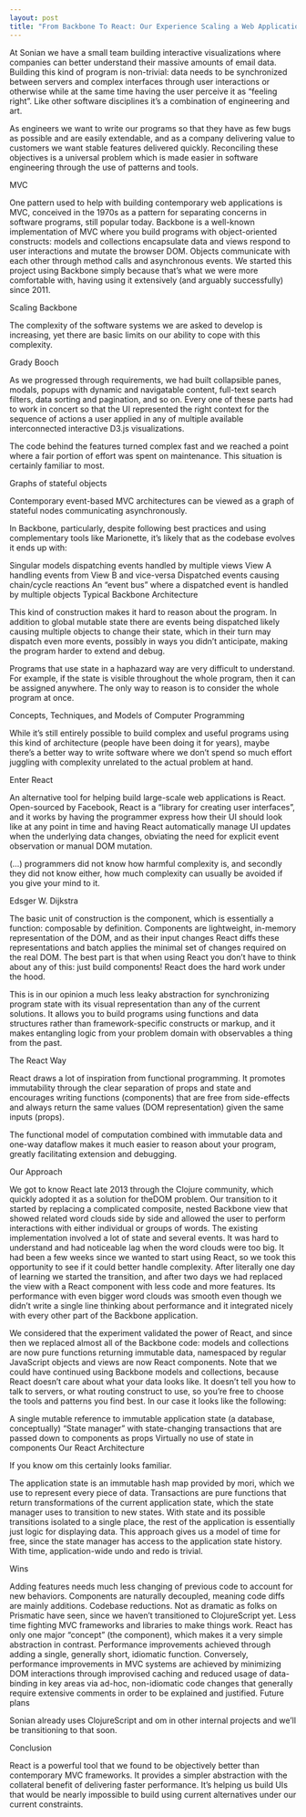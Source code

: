 ```yaml
---
layout: post
title: "From Backbone To React: Our Experience Scaling a Web Application"
---
```


At Sonian we have a small team building interactive visualizations where companies can better understand their massive amounts of email data. Building this kind of program is non-trivial: data needs to be synchronized between servers and complex interfaces through user interactions or otherwise while at the same time having the user perceive it as “feeling right”. Like other software disciplines it’s a combination of engineering and art.

As engineers we want to write our programs so that they have as few bugs as possible and are easily extendable, and as a company delivering value to customers we want stable features delivered quickly. Reconciling these objectives is a universal problem which is made easier in software engineering through the use of patterns and tools.

MVC

One pattern used to help with building contemporary web applications is MVC, conceived in the 1970s as a pattern for separating concerns in software programs, still popular today. Backbone is a well-known implementation of MVC where you build programs with object-oriented constructs: models and collections encapsulate data and views respond to user interactions and mutate the browser DOM. Objects communicate with each other through method calls and asynchronous events. We started this project using Backbone simply because that’s what we were more comfortable with, having using it extensively (and arguably successfully) since 2011.

Scaling Backbone

The complexity of the software systems we are asked to develop is increasing, yet there are basic limits on our ability to cope with this complexity.

Grady Booch

As we progressed through requirements, we had built collapsible panes, modals, popups with dynamic and navigatable content, full-text search filters, data sorting and pagination, and so on. Every one of these parts had to work in concert so that the UI represented the right context for the sequence of actions a user applied in any of multiple available interconnected interactive D3.js visualizations.

The code behind the features turned complex fast and we reached a point where a fair portion of effort was spent on maintenance. This situation is certainly familiar to most.

Graphs of stateful objects

Contemporary event-based MVC architectures can be viewed as a graph of stateful nodes communicating asynchronously.

In Backbone, particularly, despite following best practices and using complementary tools like Marionette, it’s likely that as the codebase evolves it ends up with:

Singular models dispatching events handled by multiple views
View A handling events from View B and vice-versa
Dispatched events causing chain/cycle reactions
An “event bus” where a dispatched event is handled by multiple objects
Typical Backbone Architecture

This kind of construction makes it hard to reason about the program. In addition to global mutable state there are events being dispatched likely causing multiple objects to change their state, which in their turn may dispatch even more events, possibly in ways you didn’t anticipate, making the program harder to extend and debug.

Programs that use state in a haphazard way are very difficult to understand. For example, if the state is visible throughout the whole program, then it can be assigned anywhere. The only way to reason is to consider the whole program at once.

Concepts, Techniques, and Models of Computer Programming

While it’s still entirely possible to build complex and useful programs using this kind of architecture (people have been doing it for years), maybe there’s a better way to write software where we don’t spend so much effort juggling with complexity unrelated to the actual problem at hand.


Enter React

An alternative tool for helping build large-scale web applications is React. Open-sourced by Facebook, React is a “library for creating user interfaces”, and it works by having the programmer express how their UI should look like at any point in time and having React automatically manage UI updates when the underlying data changes, obviating the need for explicit event observation or manual DOM mutation.

(…) programmers did not know how harmful complexity is, and secondly they did not know either, how much complexity can usually be avoided if you give your mind to it.

Edsger W. Dijkstra

The basic unit of construction is the component, which is essentially a function: composable by definition. Components are lightweight, in-memory representation of the DOM, and as their input changes React diffs these representations and batch applies the minimal set of changes required on the real DOM. The best part is that when using React you don’t have to think about any of this: just build components! React does the hard work under the hood.

This is in our opinion a much less leaky abstraction for synchronizing program state with its visual representation than any of the current solutions. It allows you to build programs using functions and data structures rather than framework-specific constructs or markup, and it makes entangling logic from your problem domain with observables a thing from the past.

The React Way

React draws a lot of inspiration from functional programming. It promotes immutability through the clear separation of props and state and encourages writing functions (components) that are free from side-effects and always return the same values (DOM representation) given the same inputs (props).

The functional model of computation combined with immutable data and one-way dataflow makes it much easier to reason about your program, greatly facilitating extension and debugging.

Our Approach

We got to know React late 2013 through the Clojure community, which quickly adopted it as a solution for theDOM problem. Our transition to it started by replacing a complicated composite, nested Backbone view that showed related word clouds side by side and allowed the user to perform interactions with either individual or groups of words. The existing implementation involved a lot of state and several events. It was hard to understand and had noticeable lag when the word clouds were too big. It had been a few weeks since we wanted to start using React, so we took this opportunity to see if it could better handle complexity. After literally one day of learning we started the transition, and after two days we had replaced the view with a React component with less code and more features. Its performance with even bigger word clouds was smooth even though we didn’t write a single line thinking about performance and it integrated nicely with every other part of the Backbone application.

We considered that the experiment validated the power of React, and since then we replaced almost all of the Backbone code: models and collections are now pure functions returning immutable data, namespaced by regular JavaScript objects and views are now React components. Note that we could have continued using Backbone models and collections, because React doesn’t care about what your data looks like. It doesn’t tell you how to talk to servers, or what routing construct to use, so you’re free to choose the tools and patterns you find best. In our case it looks like the following:

A single mutable reference to immutable application state (a database, conceptually)
“State manager” with state-changing transactions that are passed down to components as props
Virtually no use of state in components
Our React Architecture

If you know om this certainly looks familiar.

The application state is an immutable hash map provided by mori, which we use to represent every piece of data. Transactions are pure functions that return transformations of the current application state, which the state manager uses to transition to new states. With state and its possible transitions isolated to a single place, the rest of the application is essentially just logic for displaying data. This approach gives us a model of time for free, since the state manager has access to the application state history. With time, application-wide undo and redo is trivial.

Wins

Adding features needs much less changing of previous code to account for new behaviors. Components are naturally decoupled, meaning code diffs are mainly additions.
Codebase reductions. Not as dramatic as folks on Prismatic have seen, since we haven’t transitioned to ClojureScript yet.
Less time fighting MVC frameworks and libraries to make things work. React has only one major “concept” (the component), which makes it a very simple abstraction in contrast.
Performance improvements achieved through adding a single, generally short, idiomatic function. Conversely, performance improvements in MVC systems are achieved by minimizing DOM interactions through improvised caching and reduced usage of data-binding in key areas via ad-hoc, non-idiomatic code changes that generally require extensive comments in order to be explained and justified.
Future plans

Sonian already uses ClojureScript and om in other internal projects and we’ll be transitioning to that soon.

Conclusion

React is a powerful tool that we found to be objectively better than contemporary MVC frameworks. It provides a simpler abstraction with the collateral benefit of delivering faster performance. It’s helping us build UIs that would be nearly impossible to build using current alternatives under our current constraints.
